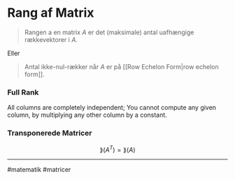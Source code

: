 # Rang af Matrix
> Rangen a en matrix $A$ er det (maksimale) antal uafhængige rækkevektorer i $A$.



Eller
> Antal ikke-nul-rækker når $A$ er på [[Row Echelon Form|row echelon form]].

### Full Rank
All columns are completely independent; You cannot compute any given column, by multiplying any other column by a constant.

### Transponerede Matricer
$$\rang(A^{T})= \rang(A)$$

---
#matematik #matricer 